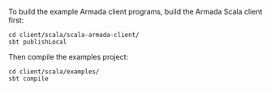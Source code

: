 To build the example Armada client programs, build the Armada Scala client first:
```
cd client/scala/scala-armada-client/
sbt publishLocal
```

Then compile the examples project:
```
cd client/scala/examples/
sbt compile
```
